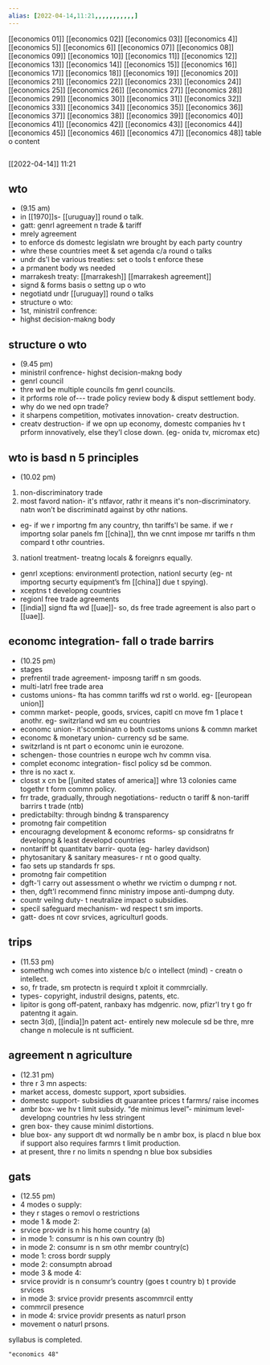 ```yaml
---
alias: [2022-04-14,11:21,,,,,,,,,,,]
---
```

[[economics 01]] [[economics 02]] [[economics 03]] [[economics 4]] [[economics 5]] [[economics 6]] [[economics 07]] [[economics 08]] [[economics 09]] [[economics 10]]
[[economics 11]] [[economics 12]] [[economics 13]] [[economics 14]] [[economics 15]] [[economics 16]] [[economics 17]] [[economics 18]] [[economics 19]] [[economics 20]]
[[economics 21]] [[economics 22]] [[economics 23]] [[economics 24]] [[economics 25]] [[economics 26]] [[economics 27]] [[economics 28]] [[economics 29]] [[economics 30]]
[[economics 31]] [[economics 32]] [[economics 33]] [[economics 34]] [[economics 35]] [[economics 36]] [[economics 37]] [[economics 38]] [[economics 39]] [[economics 40]]
[[economics 41]] [[economics 42]] [[economics 43]] [[economics 44]] [[economics 45]] [[economics 46]] [[economics 47]] [[economics 48]]
table o content
```toc
```
[[2022-04-14]] 11:21
## wto
- (9.15 am)
- in [[1970]]s- [[uruguay]] round o talk.
- gatt: genrl agreement n trade & tariff
- mrely agreement
- to enforce ds domestc legislatn wre brought by each party country
- whre these countries meet & set agenda c/a round o talks
- undr ds'l be various treaties: set o tools t enforce these
- a prmanent body ws needed
- marrakesh treaty: [[marrakesh]] [[marrakesh agreement]]
- signd & forms basis o settng up o wto
- negotiatd undr [[uruguay]] round o talks
- structure o wto:
- 1st, ministril confrence:
- highst decision-makng body

## structure o wto
- (9.45 pm)
- ministril confrence- highst decision-makng body
- genrl council
- thre wd be multiple councils fm genrl councils.
- it prforms role of--- trade policy review body & disput settlement body.
- why do we ned opn trade?
- it sharpens competition, motivates innovation- creatv destruction.
- creatv destruction- if we opn up economy, domestc companies hv t prform innovatively, else they'l close down. (eg- onida tv, micromax etc)

## wto is basd n 5 principles
- (10.02 pm)
1. non-discriminatory trade
2. most favord nation- it's ntfavor, rathr it means it's non-discriminatory. natn won’t be discriminatd against by othr nations.
- eg- if we r importng fm any country, thn tariffs'l be same. if we r importng solar panels fm [[china]], thn we cnnt impose mr tariffs n thm compard t othr countries.
3. nationl treatment- treatng locals & foreignrs equally.
- genrl xceptions: environmentl protection, nationl securty (eg- nt importng securty equipment’s fm [[china]] due t spying).
- xceptns t developng countries
- regionl free trade agreements
- [[india]] signd fta wd [[uae]]- so, ds free trade agreement is also part o [[uae]].

## economc integration- fall o trade barrirs
- (10.25 pm)
- stages
- prefrentil trade agreement- imposng tariff n sm goods.
- multi-latrl free trade area
- customs unions- fta has commn tariffs wd rst o world. eg- [[european union]]
- commn market- people, goods, srvices, capitl cn move fm 1 place t anothr. eg- switzrland wd sm eu countries
- economc union- it'scombinatn o both customs unions & commn market
- economc & monetary union- currency sd be same. 
- switzrland is nt part o economc unin ie eurozone.
- schengen- those countries n europe wch hv commn visa.
- complet economc integration- fiscl policy sd be common.
- thre is no xact x.
- closst x cn be [[united states of america]] whre 13 colonies came togethr t form commn policy. 
- frr trade, gradually, through negotiations- reductn o tariff & non-tariff barrirs t trade (ntb)
- predictabilty: through bindng & transparency
- promotng fair competition
- encouragng development & economc reforms- sp considratns fr developng & least developd countries
- nontariff bt quantitatv barrir- quota (eg- harley davidson)
- phytosanitary & sanitary measures- r nt o good qualty.
- fao sets up standards fr sps.
- promotng fair competition
- dgft-'l carry out assessment o whethr we rvictim o dumpng r not.
- then, dgft'l recommend finnc ministry impose anti-dumpng duty.
- countr veilng duty- t neutralize impact o subsidies.
- specil safeguard mechanism- wd respect t sm imports.
- gatt- does nt covr srvices, agriculturl goods.

## trips
- (11.53 pm)
- somethng wch comes into xistence b/c o intellect (mind) - creatn o intellect.
- so, fr trade, sm protectn is requird t xploit it commrcially.
- types- copyright, industril designs, patents, etc.
- lipitor is gong off-patent, ranbaxy has mdgenric. now, pfizr'l try t go fr patentng it again.
- sectn 3(d), [[india]]n patent act- entirely new molecule sd be thre, mre change n molecule is nt sufficient.

## agreement n agriculture
- (12.31 pm)
- thre r 3 mn aspects:
- market access, domestc support, xport subsidies.
- domestc support- subsidies dt guarantee prices t farmrs/ raise incomes
- ambr box- we hv t limit subsidy. “de minimus level”- minimum level- developng countries hv less stringent
- gren box- they cause miniml distortions.
- blue box- any support dt wd normally be n ambr box, is placd n blue box if support also requires farmrs t limit production.
- at present, thre r no limits n spendng n blue box subsidies

## gats
- (12.55 pm)
- 4 modes o supply:
- they r stages o removl o restrictions
- mode 1 & mode 2:
- srvice providr is n his home country (a)  
- in mode 1: consumr is n his own country (b)
- in mode 2: consumr is n sm othr membr country(c)
- mode 1: cross bordr supply
- mode 2: consumptn abroad
- mode 3 & mode 4:
- srvice providr is n consumr’s country (goes t country b) t provide srvices
- in mode 3: srvice providr presents ascommrcil entty
- commrcil presence
- in mode 4: srvice providr presents as naturl prson
- movement o naturl prsons.

syllabus is completed.
```query
"economics 48"
```
